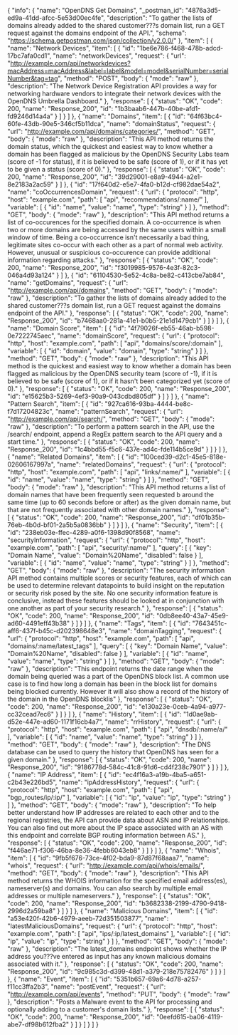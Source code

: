 {
  "info": {
    "name": "OpenDNS Get Domains",
    "_postman_id": "4876a3d5-ed9a-41dd-afcc-5e53d00ec4fe",
    "description": "To gather the lists of domains already added to the shared customer???s domain list, run a GET request against the domains endpoint of the API.",
    "schema": "https://schema.getpostman.com/json/collection/v2.0.0/"
  },
  "item": [
    {
      "name": "Network Devices",
      "item": [
        {
          "id": "1be6e786-f468-478b-adcd-17bc7afa0cd1",
          "name": "networkDevices",
          "request": {
            "url": "http://example.com/api/networkdevices?macAddress=macAddress&label=label&model=model&serialNumber=serialNumber&tag=tag",
            "method": "POST",
            "body": {
              "mode": "raw"
            },
            "description": "The Network Device Registration API provides a way for networking hardware vendors to integrate their network devices with the OpenDNS Umbrella Dashboard."
          },
          "response": [
            {
              "status": "OK",
              "code": 200,
              "name": "Response_200",
              "id": "1b3baab6-447b-40be-afd1-fd9246d14a4a"
            }
          ]
        }
      ]
    },
    {
      "name": "Domains",
      "item": [
        {
          "id": "64f63bc4-60fe-43db-90e5-346cf5b11dca",
          "name": "domainStatus",
          "request": {
            "url": "http://example.com/api/domains/categories/",
            "method": "GET",
            "body": {
              "mode": "raw"
            },
            "description": "This API method returns the domain status, which the quickest and easiest way to know whether a domain has been flagged as malicious by the OpenDNS Security Labs team (score of -1 for status), if it is believed to be safe (score of 1), or if it has yet to be given a status (score of 0)."
          },
          "response": [
            {
              "status": "OK",
              "code": 200,
              "name": "Response_200",
              "id": "39d29001-e8a9-4944-a2e1-8e2183a2ac59"
            }
          ]
        },
        {
          "id": "17f640d2-e5e7-4fa0-b12d-cf982dae54a2",
          "name": "coOccurrencesDomain",
          "request": {
            "url": {
              "protocol": "http",
              "host": "example.com",
              "path": [
                "api",
                "recommendations/:name/"
              ],
              "variable": [
                {
                  "id": "name",
                  "value": "name",
                  "type": "string"
                }
              ]
            },
            "method": "GET",
            "body": {
              "mode": "raw"
            },
            "description": "This API method returns a list of co-occurences for the specified domain. A co-occurrence is when two or more domains are being accessed by the same users within a small window of time. Being a co-occurrence isn't necessarily a bad thing, legitimate sites co-occur with each other as a part of normal web activity. However, unusual or suspicious co-occurence can provide additional information regarding attacks."
          },
          "response": [
            {
              "status": "OK",
              "code": 200,
              "name": "Response_200",
              "id": "f3019985-9576-4e3f-82c3-046a4d93a124"
            }
          ]
        },
        {
          "id": "61104530-5e52-4c8a-be82-c413cbe7ab84",
          "name": "getDomains",
          "request": {
            "url": "http://example.com/api/domains",
            "method": "GET",
            "body": {
              "mode": "raw"
            },
            "description": "To gather the lists of domains already added to the shared customer???s domain list, run a GET request against the domains endpoint of the API."
          },
          "response": [
            {
              "status": "OK",
              "code": 200,
              "name": "Response_200",
              "id": "b7468aa0-281a-41e1-b0b5-21e1d1479cb1"
            }
          ]
        }
      ]
    },
    {
      "name": "Domain Score",
      "item": [
        {
          "id": "4f79026f-eb55-46ab-b598-0e7222745aec",
          "name": "domainScore",
          "request": {
            "url": {
              "protocol": "http",
              "host": "example.com",
              "path": [
                "api",
                "domains/score/:domain"
              ],
              "variable": [
                {
                  "id": "domain",
                  "value": "domain",
                  "type": "string"
                }
              ]
            },
            "method": "GET",
            "body": {
              "mode": "raw"
            },
            "description": "This API method is the quickest and easiest way to know whether a domain has been flagged as malicious by the OpenDNS security team (score of -1), if it is believed to be safe (score of 1), or if it hasn't been categorized yet (score of 0)."
          },
          "response": [
            {
              "status": "OK",
              "code": 200,
              "name": "Response_200",
              "id": "e15625b3-5269-4ef3-90a9-043cdbd805df"
            }
          ]
        }
      ]
    },
    {
      "name": "Pattern Search",
      "item": [
        {
          "id": "927ca616-93ba-4444-be8c-f7d17204823c",
          "name": "patternSearch",
          "request": {
            "url": "http://example.com/api/search/",
            "method": "GET",
            "body": {
              "mode": "raw"
            },
            "description": "To perform a pattern search in the API, use the /search/ endpoint, append a RegEx pattern search to the API query and a start time."
          },
          "response": [
            {
              "status": "OK",
              "code": 200,
              "name": "Response_200",
              "id": "1c4bbd55-f5c6-437e-ad4c-fde114b5ce9d"
            }
          ]
        }
      ]
    },
    {
      "name": "Related Domains",
      "item": [
        {
          "id": "100ced39-d2c1-45e5-818e-02606167997a",
          "name": "relatedDomains",
          "request": {
            "url": {
              "protocol": "http",
              "host": "example.com",
              "path": [
                "api",
                "links/:name/"
              ],
              "variable": [
                {
                  "id": "name",
                  "value": "name",
                  "type": "string"
                }
              ]
            },
            "method": "GET",
            "body": {
              "mode": "raw"
            },
            "description": "This API method returns a list of domain names that have been frequently seen requested b around the same time (up to 60 seconds before or after) as the given domain name, but that are not frequently associated with other domain names."
          },
          "response": [
            {
              "status": "OK",
              "code": 200,
              "name": "Response_200",
              "id": "df01b35b-76eb-4b0d-bf01-2a5b5a0836bb"
            }
          ]
        }
      ]
    },
    {
      "name": "Security",
      "item": [
        {
          "id": "238eb03e-ffec-4289-a0f6-1398d90f8568",
          "name": "securityInformation",
          "request": {
            "url": {
              "protocol": "http",
              "host": "example.com",
              "path": [
                "api",
                "security/:name/"
              ],
              "query": [
                {
                  "key": "Domain Name",
                  "value": "Domain%20Name",
                  "disabled": false
                }
              ],
              "variable": [
                {
                  "id": "name",
                  "value": "name",
                  "type": "string"
                }
              ]
            },
            "method": "GET",
            "body": {
              "mode": "raw"
            },
            "description": "The security information API method contains multiple scores or security features, each of which can be used to determine relevant datapoints to build insight on the reputation or security risk posed by the site. No one security information feature is conclusive, instead these features should be looked at in conjunction with one another as part of your security research."
          },
          "response": [
            {
              "status": "OK",
              "code": 200,
              "name": "Response_200",
              "id": "0db8ee40-43a7-45e9-ad60-4491eff43b38"
            }
          ]
        }
      ]
    },
    {
      "name": "Tags",
      "item": [
        {
          "id": "7643451c-aff6-437f-b45c-d202398648e3",
          "name": "domainTagging",
          "request": {
            "url": {
              "protocol": "http",
              "host": "example.com",
              "path": [
                "api",
                "domains/:name/latest_tags"
              ],
              "query": [
                {
                  "key": "Domain Name",
                  "value": "Domain%20Name",
                  "disabled": false
                }
              ],
              "variable": [
                {
                  "id": "name",
                  "value": "name",
                  "type": "string"
                }
              ]
            },
            "method": "GET",
            "body": {
              "mode": "raw"
            },
            "description": "This endpoint returns the date range when the domain being queried was a part of the OpenDNS block list. A common use case is to find how long a domain has been in the block list for domains being blocked currently. However it will also show a record of the history of the domain in the OpenDNS blocklis"
          },
          "response": [
            {
              "status": "OK",
              "code": 200,
              "name": "Response_200",
              "id": "e130a23e-0ceb-4a94-a977-cc32cead7ec6"
            }
          ]
        }
      ]
    },
    {
      "name": "History",
      "item": [
        {
          "id": "1d0ae9ab-d52e-447e-ad60-1171f16cb4a7",
          "name": "rrHistory",
          "request": {
            "url": {
              "protocol": "http",
              "host": "example.com",
              "path": [
                "api",
                "dnsdb/:name/a/"
              ],
              "variable": [
                {
                  "id": "name",
                  "value": "name",
                  "type": "string"
                }
              ]
            },
            "method": "GET",
            "body": {
              "mode": "raw"
            },
            "description": "The DNS database can be used to query the history that OpenDNS has seen for a given domain."
          },
          "response": [
            {
              "status": "OK",
              "code": 200,
              "name": "Response_200",
              "id": "9186778d-584c-41c8-91d6-cd4f238c7901"
            }
          ]
        }
      ]
    },
    {
      "name": "IP Address",
      "item": [
        {
          "id": "ec4f16a3-a19b-4ba5-a651-c2b43e226bd5",
          "name": "ipAddressHistory",
          "request": {
            "url": {
              "protocol": "http",
              "host": "example.com",
              "path": [
                "api",
                "bgp_routes/ip/:ip/"
              ],
              "variable": [
                {
                  "id": "ip",
                  "value": "ip",
                  "type": "string"
                }
              ]
            },
            "method": "GET",
            "body": {
              "mode": "raw"
            },
            "description": "To help better understand how IP addresses are related to each other and to the regional registries, the API can provide data about ASN and IP relationships. You can also find out more about the IP space associated with an AS with this endpoint and correlate BGP routing information between AS."
          },
          "response": [
            {
              "status": "OK",
              "code": 200,
              "name": "Response_200",
              "id": "f446ae71-f306-46ba-8e36-4febb6043eb8"
            }
          ]
        }
      ]
    },
    {
      "name": "Whois",
      "item": [
        {
          "id": "9fb5f676-73ce-4f02-bda9-87d87f68aaa7",
          "name": "whois",
          "request": {
            "url": "http://example.com/api/whois/emails/",
            "method": "GET",
            "body": {
              "mode": "raw"
            },
            "description": "This API method returns the WHOIS information for the specified email address(es), nameserver(s) and domains. You can also search by multiple email addresses or multiple nameservers."
          },
          "response": [
            {
              "status": "OK",
              "code": 200,
              "name": "Response_200",
              "id": "b3682338-2199-4790-9418-2996d2a59ba8"
            }
          ]
        }
      ]
    },
    {
      "name": "Malicious Domains",
      "item": [
        {
          "id": "a53e420f-42b6-4979-aeeb-72d351503877",
          "name": "latestMaliciousDomains",
          "request": {
            "url": {
              "protocol": "http",
              "host": "example.com",
              "path": [
                "api",
                "ips/:ip/latest_domains"
              ],
              "variable": [
                {
                  "id": "ip",
                  "value": "ip",
                  "type": "string"
                }
              ]
            },
            "method": "GET",
            "body": {
              "mode": "raw"
            },
            "description": "The latest_domains endpoint shows whether the IP address you???ve entered as input has any known malicious domains associated with it."
          },
          "response": [
            {
              "status": "OK",
              "code": 200,
              "name": "Response_200",
              "id": "9c985c3d-d399-48d1-a379-218e75782476"
            }
          ]
        }
      ]
    },
    {
      "name": "Event",
      "item": [
        {
          "id": "5351b657-69a6-4d78-a257-f11cc3ffa2b3",
          "name": "postEvent",
          "request": {
            "url": "http://example.com/api/events",
            "method": "PUT",
            "body": {
              "mode": "raw"
            },
            "description": "Posts a Malware event to the API for processing and optionally adding to a customer's domain lists."
          },
          "response": [
            {
              "status": "OK",
              "code": 200,
              "name": "Response_200",
              "id": "0eefd615-ba06-4119-abe7-df98b612fba2"
            }
          ]
        }
      ]
    }
  ]
}